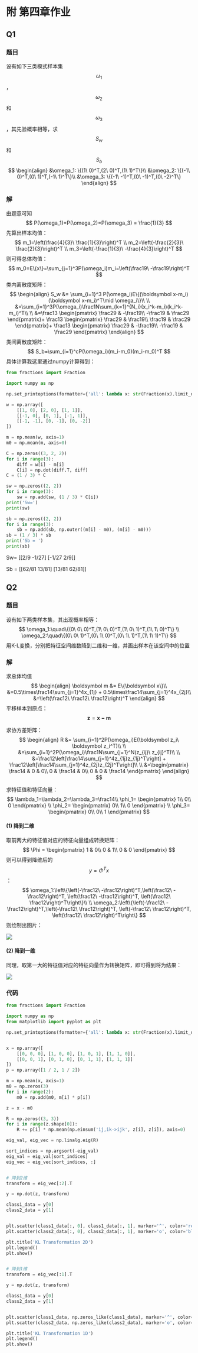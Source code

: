 # 附 第四章作业

## Q1

### 题目

设有如下三类模式样本集$$\omega_1$$，$$\omega_2$$和$$\omega_3$$，其先验概率相等，求$$S_w$$和$$S_b$$
$$
\begin{align}
&\omega_1: \{(1\ 0)^T,(2\ 0)^T,(1\ 1)^T\}\\
&\omega_2: \{(-1\ 0)^T,(0\ 1)^T,(-1\ 1)^T\}\\
&\omega_3: \{(-1\ -1)^T,(0\ -1)^T,(0\ -2)^T\}
\end{align}
$$

### 解

由题意可知
$$
P(\omega_1)=P(\omega_2)=P(\omega_3) = \frac{1}{3}
$$
先算出样本均值：
$$
m_1=\left(\frac{4}{3}\ \frac{1}{3}\right)^T
\\
m_2=\left(-\frac{2}{3}\ \frac{2}{3}\right)^T
\\
m_3=\left(-\frac{1}{3}\ -\frac{4}{3}\right)^T
$$
则可得总体均值：
$$
m_0=E\{x\}=\sum_{j=1}^3P(\omega_i)m_i=\left(\frac19\ -\frac19\right)^T
$$
类内离散度矩阵：
$$
\begin{align}
S_w &= \sum_{i=1}^3 P(\omega_i)E\{(\boldsymbol x-m_i)(\boldsymbol x-m_i)^T\mid \omega_i\}\\
\\
&=\sum_{i=1}^3P(\omega_i)\frac1N\sum_{k=1}^{N_i}(x_i^k-m_i)(k_i^k-m_i)^T\\
\\
&=\frac13
\begin{pmatrix}
\frac29 & -\frac19\\
-\frac19 & \frac29
\end{pmatrix}+
\frac13
\begin{pmatrix}
\frac29 & \frac19\\
\frac19 & \frac29
\end{pmatrix}+
\frac13
\begin{pmatrix}
\frac29 & -\frac19\\
-\frac19 & \frac29
\end{pmatrix}
\end{align}
$$
类间离散度矩阵：
$$
S_b=\sum_{i=1}^cP(\omega_i)(m_i-m_0)(m_i-m_0)^T
$$
具体计算我这里通过numpy计算得到：

```python
from fractions import Fraction

import numpy as np

np.set_printoptions(formatter={'all': lambda x: str(Fraction(x).limit_denominator())})

w = np.array([
    [[1, 0], [2, 0], [1, 1]],
    [[-1, 0], [0, 1], [-1, 1]],
    [[-1, -1], [0, -1], [0, -2]]
])

m = np.mean(w, axis=1)
m0 = np.mean(m, axis=0)

C = np.zeros((3, 2, 2))
for i in range(3):
    diff = w[i] - m[i]
    C[i] = np.dot(diff.T, diff)
C = (1 / 3) * C

sw = np.zeros((2, 2))
for i in range(3):
    sw = np.add(sw, (1 / 3) * C[i])
print('Sw=')
print(sw)

sb = np.zeros((2, 2))
for i in range(3):
    sb = np.add(sb, np.outer((m[i] - m0), (m[i] - m0)))
sb = (1 / 3) * sb
print('Sb = ')
print(sb)
```

Sw=
[[2/9 -1/27]
 [-1/27 2/9]]

Sb = 
[[62/81 13/81]
 [13/81 62/81]]



## Q2

### 题目

设有如下两类样本集，其出现概率相等：
$$
\omega_1:\quad\{(0\ 0\ 0)^T,(1\ 0\ 0)^T,(1\ 0\ 1)^T,(1\ 1\ 0)^T\}
\\
\omega_2:\quad\{(0\ 0\ 1)^T,(0\ 1\ 0)^T,(0\ 1\ 1)^T,(1\ 1\ 1)^T\}
$$
用K-L变换，分别把特征空间维数降到二维和一维，并画出样本在该空间中的位置



### 解

求总体均值
$$
\begin{align}
\boldsymbol m &= E\{\boldsymbol x\}\\
&=0.5\times\frac14\sum_{j=1}^4x_{1j} + 0.5\times\frac14\sum_{j=1}^4x_{2j}\\
&=\left(\frac12\ \frac12\ \frac12\right)^T
\end{align}
$$
平移样本到原点：
$$
\boldsymbol z = \boldsymbol {x-m}
$$


求协方差矩阵：
$$
\begin{align}
R &= \sum_{i=1}^2P(\omega_i)E(\boldsymbol z_i\ \boldsymbol z_i^T)\\
\\
&=\sum_{i=1}^2P(\omega_i)\frac1N\sum_{j=1}^N(z_{ij}\ z_{ij}^T)\\
\\
&=\frac12\left[\frac14\sum_{j=1}^4z_{1j}z_{1j}^T\right] + \frac12\left[\frac14\sum_{j=1}^4z_{2j}z_{2j}^T\right]\\
\\
&=\begin{pmatrix}
\frac14 & 0 & 0\\
0 & \frac14 & 0\\
0 & 0 & \frac14
\end{pmatrix}
\end{align}
$$


求特征值和特征向量：
$$
\lambda_1=\lambda_2=\lambda_3=\frac14\\
\phi_1=
\begin{pmatrix}
1\\
0\\
0
\end{pmatrix}
\\
\phi_2=
\begin{pmatrix}
0\\
1\\
0
\end{pmatrix}
\\
\phi_3=
\begin{pmatrix}
0\\
0\\
1
\end{pmatrix}
$$

#### (1) 降到二维

取前两大的特征值对应的特征向量组成转换矩阵：
$$
\Phi = \begin{pmatrix}
1 & 0\\
0 & 1\\
0 & 0
\end{pmatrix}
$$
则可以得到降维后的$$y=\Phi^Tx$$：
$$
\omega_1:\left\{\left(-\frac12\ -\frac12\right)^T,\left(\frac12\ -\frac12\right)^T, \left(\frac12\ -\frac12\right)^T, \left(\frac12\ \frac12\right)^T\right\}\\
\\
\omega_2:\left\{\left(-\frac12\ -\frac12\right)^T,\left(-\frac12\ \frac12\right)^T, \left(-\frac12\ \frac12\right)^T, \left(\frac12\ \frac12\right)^T\right\}
$$
则绘制出图片：

![](../.gitbook/assets/KL1.png)



#### (2) 降到一维

同理，取第一大的特征值对应的特征向量作为转换矩阵，即可得到将为结果：

![](../.gitbook/assets/KL2.png)



### 代码

```python
from fractions import Fraction

import numpy as np
from matplotlib import pyplot as plt

np.set_printoptions(formatter={'all': lambda x: str(Fraction(x).limit_denominator())})


x = np.array([
    [[0, 0, 0], [1, 0, 0], [1, 0, 1], [1, 1, 0]],
    [[0, 0, 1], [0, 1, 0], [0, 1, 1], [1, 1, 1]]
])
p = np.array([1 / 2, 1 / 2])

m = np.mean(x, axis=1)
m0 = np.zeros(3)
for i in range(2):
    m0 = np.add(m0, m[i] * p[i])

z = x - m0

R = np.zeros((3, 3))
for i in range(z.shape[0]):
    R += p[i] * np.mean(np.einsum('ij,ik->ijk', z[i], z[i]), axis=0)

eig_val, eig_vec = np.linalg.eig(R)

sort_indices = np.argsort(-eig_val)
eig_val = eig_val[sort_indices]
eig_vec = eig_vec[sort_indices, :]


# 降到2维
transform = eig_vec[:2].T

y = np.dot(z, transform)

class1_data = y[0]
class2_data = y[1]


plt.scatter(class1_data[:, 0], class1_data[:, 1], marker='^', color='red', alpha=0.5, label='class 1')
plt.scatter(class2_data[:, 0], class2_data[:, 1], marker='o', color='blue', alpha=0.5, label='class 2')

plt.title('KL Transformation 2D')
plt.legend()
plt.show()


# 降到1维
transform = eig_vec[:1].T

y = np.dot(z, transform)

class1_data = y[0]
class2_data = y[1]


plt.scatter(class1_data, np.zeros_like(class1_data), marker='^', color='red', alpha=0.5, label='class 1')
plt.scatter(class2_data, np.zeros_like(class2_data), marker='o', color='blue', alpha=0.5, label='class 2')

plt.title('KL Transformation 1D')
plt.legend()
plt.show()
```

